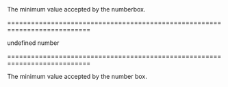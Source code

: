 <!--**
/*-------------------------------------------
    Auto-generated file. Do not modify.
-------------------------------------------

**-->
<!--d-->The minimum value accepted by the numberbox.<!--/d-->
===========================================================================
<!--default-->undefined<!--/default-->
<!--type-->number<!--/type-->
===========================================================================

<!--shortDescription-->
The minimum value accepted by the number box.
<!--/shortDescription-->

<!--fullDescription-->

<!--/fullDescription-->